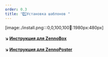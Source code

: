 ```yaml
---
order: 0.3
title: "1️⃣Установка шаблонов "
---
```


[image:./install.png:::0,0,100,100:100::1980px:480px]

#### ↘️ [**Инструкция для ZennoBox**](./zennobox)

#### ↘️ [Инструкция для ZennoPoster](./zennoposter)